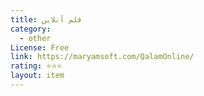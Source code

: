 ```yaml
---
title: قلم آنلاین
category:
  - other
License: Free
link: https://maryamsoft.com/QalamOnline/
rating: ⭐⭐⭐
layout: item
---
```


